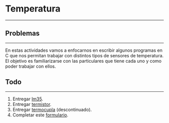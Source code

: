 # Temperatura
---

## Problemas
---
En estas actividades vamos a enfocarnos en escribir algunos programas en C que nos permitan trabajar con distintos tipos de sensores de temperatura. El objetivo es familiarizarse con las particulares que tiene cada uno y como poder trabajar con ellos.

## Todo
---
1. Entregar [lm35](lm35/).
2. Entregar [termistor](termistor/).
3. Entregar [termocupla](termocupla/) (descontinuado).
4. Completar este [formulario](https://docs.google.com/forms/d/e/1FAIpQLSctee9vEVOSz7zpwY4OX0-B3q2za7FRiTUR9ROUPeq4DsCa-Q/viewform).
